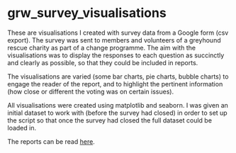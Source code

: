 # grw_survey_visualisations

These are visualisations I created with survey data from a Google form (csv export). The survey was sent to members and volunteers of a greyhound rescue charity as part of a change programme. The aim with the visualisations was to display the responses to each question as succinctly and clearly as possible, so that they could be included in reports.

The visualisations are varied (some bar charts, pie charts, bubble charts) to engage the reader of the report, and to highlight the pertinent information (how close or different the voting was on certain issues).

All visualisations were created using matplotlib and seaborn. I was given an initial dataset to work with (before the survey had closed) in order to set up the script so that once the survey had closed the full dataset could be loaded in.

The reports can be read <a href="https://greyhoundrescuewales.co.uk/about/programme-for-change/surveys/?fbclid=IwAR2ovepZYsZ1OLZI_eH_r5Ibp-lAcwDbMKYjvPvy0j_fXEj6-JKkmUiqjRQ">here<a/>.
